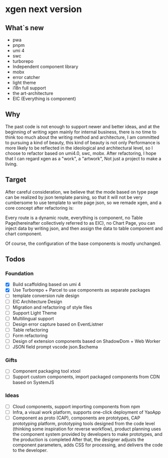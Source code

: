 # xgen next version

## What`s new

- pwa
- pnpm
- umi 4
- swc
- turborepo
- Independent component library
- mobx
- error catcher
- light theme
- i18n full support
- the art-architecture 
- EIC (Everything is component)

## Why

The past code is not enough to support newer and better ideas, and at the beginning of writing xgen mainly for internal business, there is no time to think too much about the writing method and architecture, I am committed to pursuing a kind of beauty, this kind of beauty is not only Performance is more likely to be reflected in the ideological and architectural level, so I choose to refactor based on umi4.0, swc, mobx. After refactoring, I hope that I can regard xgen as a "work", a "artwork", Not just a project to make a living.

## Target

After careful consideration, we believe that the mode based on type page can be realized by json template parsing, so that it will not be very cumbersome to use template to write page json, so we remade xgen, and a core concept after refactoring is:

Every route is a dynamic route, everything is component, no Table Page(hereinafter collectively referred to as EIC), no Chart Page, you can inject data by writing json, and then assign the data to table component and chart component.

Of course, the configuration of the base components is mostly unchanged.

## Todos

### Foundation

- [x] Build scaffolding based on umi 4
- [x] Use Turborepo + Parcel to use components as separate packages
- [ ] template conversion rule design
- [ ] EIC Architecture Design
- [ ] Migration and refactoring of style files
- [ ] Support Light Theme
- [ ] Multilingual support
- [ ] Design error capture based on EventListner
- [ ] Table refactoring
- [ ] Form refactoring
- [ ] Design of extension components based on ShadowDom + Web Worker
- [ ] JSON field prompt vscode json.$schema

### Gifts

- [ ] Component packaging tool xtool
- [ ] Support custom components, import packaged components from CDN based on SystemJS

### Ideas

- [ ] Cloud components, support importing components from npm
- [ ] Infra, a visual work platform, supports one-click deployment of YaoApp
- [ ] Component as proto (CAP), components are prototypes, CAP prototyping platform, prototyping tools designed from the code level (thinking some inspiration for reverse workflow), product planning uses the component system provided by developers to make prototypes, and the production is completed After that, the designer adjusts the component parameters, adds CSS for processing, and delivers the code to the developer.
